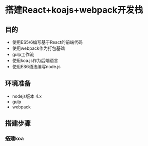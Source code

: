 # 搭建React+koajs+webpack开发栈

## 目的

- 使用ES5/6编写基于React的前端代码
- 使用webpack作为打包基础
- gulp工作流
- 使用koa.js作为后端语言
- 使用ES6语法编写node.js

## 环境准备

- nodejs版本 4.x
- gulp
- webpack

## 搭建步骤

### 搭建koa

### 






